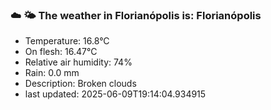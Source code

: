 ### ☁️ 🌤️  The weather in Florianópolis is: Florianópolis

- Temperature: 16.8°C
- On flesh: 16.47°C
- Relative air humidity: 74%
- Rain: 0.0 mm
- Description: Broken clouds
- last updated: 2025-06-09T19:14:04.934915

